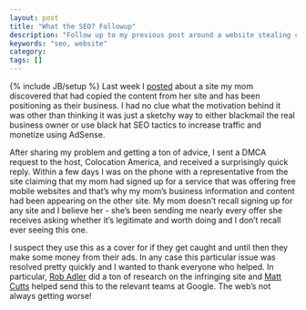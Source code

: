 ```yaml
---
layout: post
title: "What the SEO? Followup"
description: "Follow up to my previous post around a website stealing content from my mom's site and claiming it as their own. A happy outcome!"
keywords: "seo, website"
category: 
tags: []
---
```

{% include JB/setup %}
Last week I <a href="http://dangoldin.com/2013/10/20/what-the-seo/">posted</a> about a site my mom discovered that had copied the content from her site and has been positioning as their business. I had no clue what the motivation behind it was other than thinking it was just a sketchy way to either blackmail the real business owner or use black hat SEO tactics to increase traffic and monetize using AdSense.

After sharing my problem and getting a ton of advice, I sent a DMCA request to the host, Colocation America, and received a surprisingly quick reply. Within a few days I was on the phone with a representative from the site claiming that my mom had signed up for a service that was offering free mobile websites and that’s why my mom’s business information and content had been appearing on the other site. My mom doesn’t recall signing up for any site and I believe her - she’s been sending me nearly every offer she receives asking whether it’s legitimate and worth doing and I don’t recall ever seeing this one.

I suspect they use this as a cover for if they get caught and until then they make some money from their ads. In any case this particular issue was resolved pretty quickly and I wanted to thank everyone who helped. In particular, <a href="https://twitter.com/bofu2u" target="_blank">Rob Adler</a> did a ton of research on the infringing site and <a href="https://twitter.com/mattcutts" target="_blank">Matt Cutts</a> helped send this to the relevant teams at Google. The web’s not always getting worse!